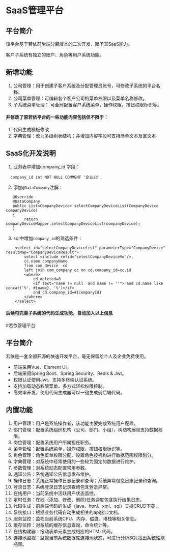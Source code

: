 
# SaaS管理平台

## 平台简介

该平台基于若依前后端分离版本的二次开发，赋予其SaaS能力。


客户子系统有独立的账户、角色等用户系统功能。

## 新增功能

1.  公司管理：用于创建子客户系统及分配管理员账号，可修改子系统的平台名称。
2.  公司菜单管理：可编辑各个客户公司的菜单权限以及菜单名称修改。
3.  子系统菜单管理： 可全局配置客户系统菜单，操作权限，按钮权限标识等。

#### 并修改了原若依平台的一些功能内容包括但不限于：
1.  代码生成模板修改
2.  字典管理：改为多级树状结构；并增加内容字段可支持简单文本及富文本

## SaaS化开发说明

1.   业务表中增加company_id 字段：

```
  company_id int NOT NULL COMMENT '企业id',
```

2. 添加`@DataCompany`注解：

```
   @Override
   @DataCompany
   public List<CompanyDevice> selectCompanyDeviceList(CompanyDevice companyDevice)
   {
        return companyDeviceMapper.selectCompanyDeviceList(companyDevice);
   }   
```

3. sql中增加`company_id`的筛选条件：
```
    <select id="selectCompanyDeviceList" parameterType="CompanyDevice" resultMap="CompanyDeviceResult">
        select <include refid="selectCompanyDeviceVo"/>,
        cc.name companyName
        from com_device  cd
        left join com_company cc on cd.company_id=cc.id
        <where>
            cd.deleted=0
            <if test="name != null  and name != ''"> and cd.name like concat('%', #{name}, '%')</if>
            and cd.company_id=#{companyId}
        </where>
    </select>
```

#### 后续将完善子系统的代码生成功能，自动加入以上信息


#若依管理平台
## 平台简介

若依是一套全部开源的快速开发平台，毫无保留给个人及企业免费使用。

* 前端采用Vue、Element UI。
* 后端采用Spring Boot、Spring Security、Redis & Jwt。
* 权限认证使用Jwt，支持多终端认证系统。
* 支持加载动态权限菜单，多方式轻松权限控制。
* 高效率开发，使用代码生成器可以一键生成前后端代码。

## 内置功能

1.  用户管理：用户是系统操作者，该功能主要完成系统用户配置。
2.  部门管理：配置系统组织机构（公司、部门、小组），树结构展现支持数据权限。
3.  岗位管理：配置系统用户所属担任职务。
4.  菜单管理：配置系统菜单，操作权限，按钮权限标识等。
5.  角色管理：角色菜单权限分配、设置角色按机构进行数据范围权限划分。
6.  字典管理：对系统中经常使用的一些较为固定的数据进行维护。
7.  参数管理：对系统动态配置常用参数。
8.  通知公告：系统通知公告信息发布维护。
9.  操作日志：系统正常操作日志记录和查询；系统异常信息日志记录和查询。
10. 登录日志：系统登录日志记录查询包含登录异常。
11. 在线用户：当前系统中活跃用户状态监控。
12. 定时任务：在线（添加、修改、删除)任务调度包含执行结果日志。
13. 代码生成：前后端代码的生成（java、html、xml、sql）支持CRUD下载 。
14. 系统接口：根据业务代码自动生成相关的api接口文档。
15. 服务监控：监视当前系统CPU、内存、磁盘、堆栈等相关信息。
16. 缓存监控：对系统的缓存信息查询，命令统计等。
17. 在线构建器：拖动表单元素生成相应的HTML代码。
18. 连接池监视：监视当前系统数据库连接池状态，可进行分析SQL找出系统性能瓶颈。



